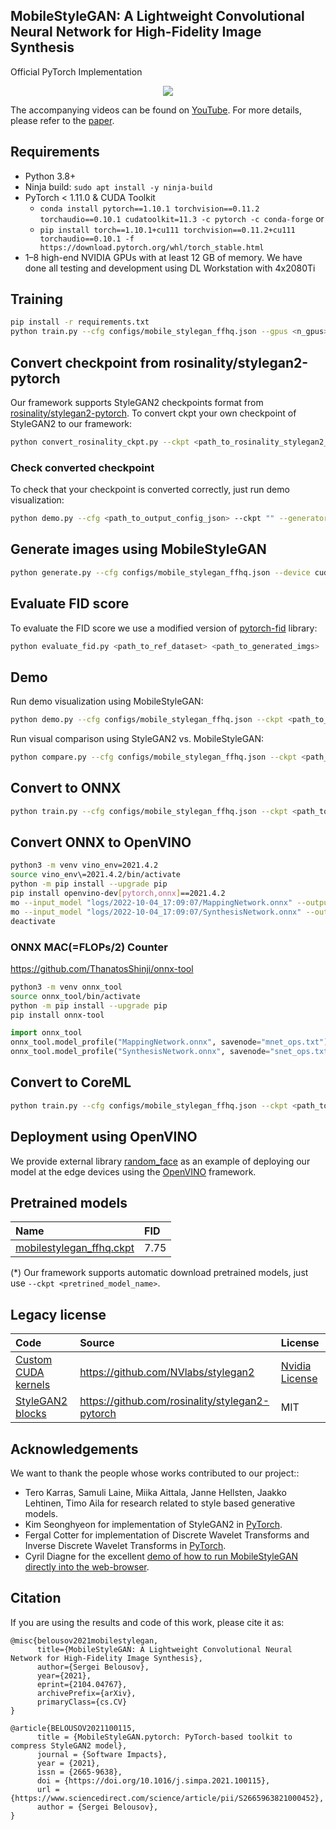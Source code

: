 ## MobileStyleGAN: A Lightweight Convolutional Neural Network for High-Fidelity Image Synthesis

Official PyTorch Implementation

<p align="center">
  <img src="res/faces.jpeg"/>
</p>

The accompanying videos can be found on [YouTube](https://www.youtube.com/playlist?list=PLstKhmdpWBtwsvq_27ALmPbf_mBLmk0uI).
For more details, please refer to the [paper](https://arxiv.org/abs/2104.04767).

## Requirements

- Python 3.8+
- Ninja build: `sudo apt install -y ninja-build`
- PyTorch < 1.11.0 & CUDA Toolkit
  - `conda install pytorch==1.10.1 torchvision==0.11.2 torchaudio==0.10.1 cudatoolkit=11.3 -c pytorch -c conda-forge` or
  - `pip install torch==1.10.1+cu111 torchvision==0.11.2+cu111 torchaudio==0.10.1 -f https://download.pytorch.org/whl/torch_stable.html`
- 1–8 high-end NVIDIA GPUs with at least 12 GB of memory. We have done all testing and development using DL Workstation with 4x2080Ti

## Training

```bash
pip install -r requirements.txt
python train.py --cfg configs/mobile_stylegan_ffhq.json --gpus <n_gpus>
```

## Convert checkpoint from rosinality/stylegan2-pytorch

Our framework supports StyleGAN2 checkpoints format from [rosinality/stylegan2-pytorch](https://github.com/rosinality/stylegan2-pytorch).
To convert ckpt your own checkpoint of StyleGAN2 to our framework:

```bash
python convert_rosinality_ckpt.py --ckpt <path_to_rosinality_stylegan2_ckpt> --ckpt-mnet <path_to_output_mapping_network_ckpt> --ckpt-snet <path_to_output_synthesis_network_ckpt> --cfg-path <path_to_output_config_json>
```

### Check converted checkpoint

To check that your checkpoint is converted correctly, just run demo visualization:

```bash
python demo.py --cfg <path_to_output_config_json> --ckpt "" --generator teacher
```

## Generate images using MobileStyleGAN

```bash
python generate.py --cfg configs/mobile_stylegan_ffhq.json --device cuda --ckpt <path_to_ckpt> --output-path <path_to_store_imgs> --batch-size <batch_size> --n-batches <n_batches>
```

## Evaluate FID score

To evaluate the FID score we use a modified version of [pytorch-fid](https://github.com/mseitzer/pytorch-fid) library:

```bash
python evaluate_fid.py <path_to_ref_dataset> <path_to_generated_imgs>
```

## Demo

Run demo visualization using MobileStyleGAN:

```bash
python demo.py --cfg configs/mobile_stylegan_ffhq.json --ckpt <path_to_ckpt>
```

Run visual comparison using StyleGAN2 vs. MobileStyleGAN:

```bash
python compare.py --cfg configs/mobile_stylegan_ffhq.json --ckpt <path_to_ckpt>
```

## Convert to ONNX

```bash
python train.py --cfg configs/mobile_stylegan_ffhq.json --ckpt <path_to_ckpt> --export-model onnx --export-dir <output_dir>
```

## Convert ONNX to OpenVINO

```bash
python3 -m venv vino_env=2021.4.2
source vino_env\=2021.4.2/bin/activate
python -m pip install --upgrade pip
pip install openvino-dev[pytorch,onnx]==2021.4.2
mo --input_model "logs/2022-10-04_17:09:07/MappingNetwork.onnx" --output_dir "logs/2022-10-04_17:09:07/"
mo --input_model "logs/2022-10-04_17:09:07/SynthesisNetwork.onnx" --output_dir "logs/2022-10-04_17:09:07/"
deactivate
```

### ONNX MAC(=FLOPs/2) Counter

https://github.com/ThanatosShinji/onnx-tool

```bash
python3 -m venv onnx_tool
source onnx_tool/bin/activate
python -m pip install --upgrade pip
pip install onnx-tool
```

```python
import onnx_tool
onnx_tool.model_profile("MappingNetwork.onnx", savenode="mnet_ops.txt")
onnx_tool.model_profile("SynthesisNetwork.onnx", savenode="snet_ops.txt")
```

## Convert to CoreML

```bash
python train.py --cfg configs/mobile_stylegan_ffhq.json --ckpt <path_to_ckpt> --export-model coreml --export-dir <output_dir>
```

## Deployment using OpenVINO

We provide external library [random_face](https://github.com/bes-dev/random_face) as an example of deploying our model at the edge devices using the [OpenVINO](https://github.com/openvinotoolkit/openvino) framework.

## Pretrained models

| Name                                                                                         | FID  |
| :------------------------------------------------------------------------------------------- | :--- |
| [mobilestylegan_ffhq.ckpt](https://drive.google.com/uc?id=11Kja0XGE8liLb6R5slNZjF3j3v_6xydt) | 7.75 |

(\*) Our framework supports automatic download pretrained models, just use `--ckpt <pretrined_model_name>`.

## Legacy license

| Code                                              | Source                                          | License                          |
| :------------------------------------------------ | :---------------------------------------------- | :------------------------------- |
| [Custom CUDA kernels](core/models/modules/ops/)   | https://github.com/NVlabs/stylegan2             | [Nvidia License](LICENSE-NVIDIA) |
| [StyleGAN2 blocks](core/models/modules/legacy.py) | https://github.com/rosinality/stylegan2-pytorch | MIT                              |

## Acknowledgements

We want to thank the people whose works contributed to our project::

- Tero Karras, Samuli Laine, Miika Aittala, Janne Hellsten, Jaakko Lehtinen, Timo Aila for research related to style based generative models.
- Kim Seonghyeon for implementation of StyleGAN2 in [PyTorch](https://github.com/rosinality/stylegan2-pytorch).
- Fergal Cotter for implementation of Discrete Wavelet Transforms and Inverse Discrete Wavelet Transforms in [PyTorch](https://github.com/fbcotter/pytorch_wavelets).
- Cyril Diagne for the excellent [demo of how to run MobileStyleGAN directly into the web-browser](https://github.com/cyrildiagne/mobilestylegan-web-demo).

## Citation

If you are using the results and code of this work, please cite it as:

```
@misc{belousov2021mobilestylegan,
      title={MobileStyleGAN: A Lightweight Convolutional Neural Network for High-Fidelity Image Synthesis},
      author={Sergei Belousov},
      year={2021},
      eprint={2104.04767},
      archivePrefix={arXiv},
      primaryClass={cs.CV}
}

@article{BELOUSOV2021100115,
      title = {MobileStyleGAN.pytorch: PyTorch-based toolkit to compress StyleGAN2 model},
      journal = {Software Impacts},
      year = {2021},
      issn = {2665-9638},
      doi = {https://doi.org/10.1016/j.simpa.2021.100115},
      url = {https://www.sciencedirect.com/science/article/pii/S2665963821000452},
      author = {Sergei Belousov},
}
```
